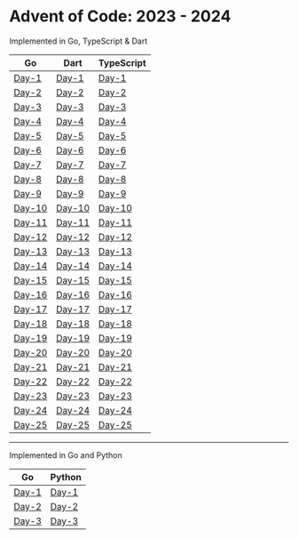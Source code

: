 # Advent of Code: 2023 - 2024

Implemented in Go, TypeScript & Dart

|**Go**|**Dart**|**TypeScript**|
|------|--------|--------------|
|[Day-1](2023/Go/Day1)|[Day-1](2023/Dart/Day1)|[Day-1](2023/TypeScript/Day1)|
|[Day-2](2023/Go/Day2)|[Day-2](2023/Dart/Day2)|[Day-2](2023/TypeScript/Day2)|
|[Day-3](2023/Go/Day3)|[Day-3](2023/Dart/Day3)|[Day-3](2023/TypeScript/Day3)|
|[Day-4](2023/Go/Day4)|[Day-4](2023/Dart/Day4)|[Day-4](2023/TypeScript/Day4)|
|[Day-5](2023/Go/Day5)|[Day-5](2023/Dart/Day5)|[Day-5](2023/TypeScript/Day5)|
|[Day-6](2023/Go/Day6)|[Day-6](2023/Dart/Day6)|[Day-6](2023/TypeScript/Day6)|
|[Day-7](2023/Go/Day7)|[Day-7](2023/Dart/Day7)|[Day-7](2023/TypeScript/Day7)|
|[Day-8](2023/Go/Day8)|[Day-8](2023/Dart/Day8)|[Day-8](2023/TypeScript/Day8)|
|[Day-9](2023/Go/Day9)|[Day-9](2023/Dart/Day9)|[Day-9](2023/TypeScript/Day9)|
|[Day-10](2023/Go/Day10)|[Day-10](2023/Dart/Day10)|[Day-10](2023/TypeScript/Day10)|
|[Day-11](2023/Go/Day11)|[Day-11](2023/Dart/Day11)|[Day-11](2023/TypeScript/Day11)|
|[Day-12](2023/Go/Day12)|[Day-12](2023/Dart/Day12)|[Day-12](2023/TypeScript/Day12)|
|[Day-13](2023/Go/Day13)|[Day-13](2023/Dart/Day13)|[Day-13](2023/TypeScript/Day13)|
|[Day-14](2023/Go/Day14)|[Day-14](2023/Dart/Day14)|[Day-14](2023/TypeScript/Day14)|
|[Day-15](2023/Go/Day15)|[Day-15](2023/Dart/Day15)|[Day-15](2023/TypeScript/Day15)|
|[Day-16](2023/Go/Day16)|[Day-16](2023/Dart/Day16)|[Day-16](2023/TypeScript/Day16)|
|[Day-17](2023/Go/Day17)|[Day-17](2023/Dart/Day17)|[Day-17](2023/TypeScript/Day17)|
|[Day-18](2023/Go/Day18)|[Day-18](2023/Dart/Day18)|[Day-18](2023/TypeScript/Day18)|
|[Day-19](2023/Go/Day19)|[Day-19](2023/Dart/Day19)|[Day-19](2023/TypeScript/Day19)|
|[Day-20](2023/Go/Day20)|[Day-20](2023/Dart/Day20)|[Day-20](2023/TypeScript/Day20)|
|[Day-21](2023/Go/Day21)|[Day-21](2023/Dart/Day21)|[Day-21](2023/TypeScript/Day21)|
|[Day-22](2023/Go/Day22)|[Day-22](2023/Dart/Day22)|[Day-22](2023/TypeScript/Day22)|
|[Day-23](2023/Go/Day23)|[Day-23](2023/Dart/Day23)|[Day-23](2023/TypeScript/Day23)|
|[Day-24](2023/Go/Day24)|[Day-24](2023/Dart/Day24)|[Day-24](2023/TypeScript/Day24)|
|[Day-25](2023/Go/Day25)|[Day-25](2023/Dart/Day25)|[Day-25](2023/TypeScript/Day25)|

---

Implemented in Go and Python

|**Go**|**Python**|
|------|----------|
|[Day-1](2024/Go/Day1)|[Day-1](2024/Python/Day1)|
|[Day-2](2024/Go/Day2)|[Day-2](2024/Python/Day2)|
|[Day-3](2024/Go/Day3)|[Day-3](2024/Python/Day3)|
